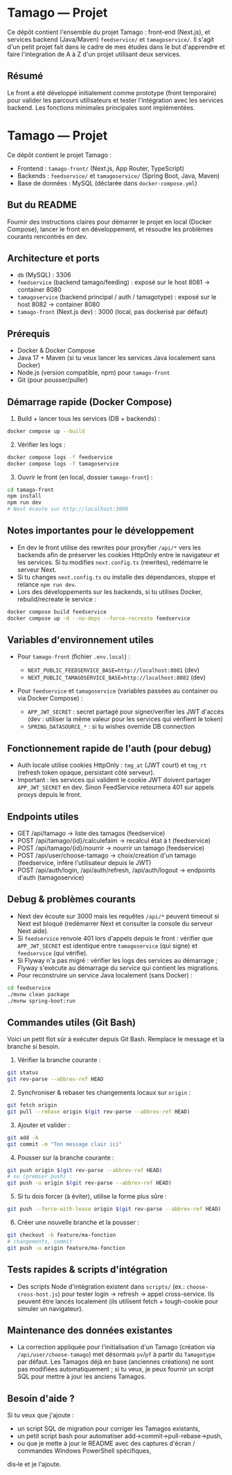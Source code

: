 # Tamago — Projet

Ce dépôt contient l'ensemble du projet Tamago : front-end (Next.js), et services backend (Java/Maven) `feedservice/` et `tamagoservice/`.
Il s'agit d'un petit projet fait dans le cadre de mes études dans le but d'apprendre et faire l'integration de A à Z d'un projet utilisant deux services.

Résumé
------
Le front a été développé initialement comme prototype (front temporaire) pour valider les parcours utilisateurs et tester l'intégration avec les services backend. Les fonctions minimales principales sont implémentées.

# Tamago — Projet

Ce dépôt contient le projet Tamago :
- Frontend : `tamago-front/` (Next.js, App Router, TypeScript)
- Backends : `feedservice/` et `tamagoservice/` (Spring Boot, Java, Maven)
- Base de données : MySQL (déclarée dans `docker-compose.yml`)

But du README
-------------
Fournir des instructions claires pour démarrer le projet en local (Docker Compose), lancer le front en développement, et résoudre les problèmes courants rencontrés en dev.

Architecture et ports
---------------------
- `db` (MySQL) : 3306
- `feedservice` (backend tamago/feeding) : exposé sur le host 8081 -> container 8080
- `tamagoservice` (backend principal / auth / tamagotype) : exposé sur le host 8082 -> container 8080
- `tamago-front` (Next.js dev) : 3000 (local, pas dockerisé par défaut)

Prérequis
---------
- Docker & Docker Compose
- Java 17 + Maven (si tu veux lancer les services Java localement sans Docker)
- Node.js (version compatible, npm) pour `tamago-front`
- Git (pour pousser/puller)

Démarrage rapide (Docker Compose)
--------------------------------
1) Build + lancer tous les services (DB + backends) :

```bash
docker compose up --build
```

2) Vérifier les logs :

```bash
docker compose logs -f feedservice
docker compose logs -f tamagoservice
```

3) Ouvrir le front (en local, dossier `tamago-front`) :

```bash
cd tamago-front
npm install
npm run dev
# Next écoute sur http://localhost:3000
```

Notes importantes pour le développement
--------------------------------------
- En dev le front utilise des rewrites pour proxyfier `/api/*` vers les backends afin de préserver les cookies HttpOnly entre le navigateur et les services. Si tu modifies `next.config.ts` (rewrites), redémarre le serveur Next.
- Si tu changes `next.config.ts` ou installe des dépendances, stoppe et relance `npm run dev`.
- Lors des développements sur les backends, si tu utilises Docker, rebuild/recreate le service :

```bash
docker compose build feedservice
docker compose up -d --no-deps --force-recreate feedservice
```

Variables d'environnement utiles
--------------------------------
- Pour `tamago-front` (fichier `.env.local`) :
  - `NEXT_PUBLIC_FEEDSERVICE_BASE=http://localhost:8081` (dev)
  - `NEXT_PUBLIC_TAMAGOSERVICE_BASE=http://localhost:8082` (dev)

- Pour `feedservice` et `tamagoservice` (variables passées au container ou via Docker Compose) :
  - `APP_JWT_SECRET` : secret partagé pour signer/verifier les JWT d'accès (dev : utiliser la même valeur pour les services qui vérifient le token)
  - `SPRING_DATASOURCE_*` : si tu wishes override DB connection

Fonctionnement rapide de l'auth (pour debug)
-----------------------------------------
- Auth locale utilise cookies HttpOnly : `tmg_at` (JWT court) et `tmg_rt` (refresh token opaque, persistant côté serveur).
- Important : les services qui valident le cookie JWT doivent partager `APP_JWT_SECRET` en dev. Sinon FeedService retournera 401 sur appels proxys depuis le front.

Endpoints utiles
----------------
- GET  /api/tamago               -> liste des tamagos (feedservice)
- POST /api/tamago/{id}/calculefaim -> recalcul état à t (feedservice)
- POST /api/tamago/{id}/nourrir -> nourrir un tamago (feedservice)
- POST /api/user/choose-tamago  -> choix/creation d'un tamago (feedservice, infère l'utilisateur depuis le JWT)
- POST /api/auth/login, /api/auth/refresh, /api/auth/logout -> endpoints d'auth (tamagoservice)

Debug & problèmes courants
--------------------------
- Next dev écoute sur 3000 mais les requêtes `/api/*` peuvent timeout si Next est bloqué (redémarrer Next et consulter la console du serveur Next aide).
- Si `feedservice` renvoie 401 lors d'appels depuis le front : vérifier que `APP_JWT_SECRET` est identique entre `tamagoservice` (qui signe) et `feedservice` (qui vérifie).
- Si Flyway n'a pas migré : vérifier les logs des services au démarrage ; Flyway s'exécute au démarrage du service qui contient les migrations.
- Pour reconstruire un service Java localement (sans Docker) :

```bash
cd feedservice
./mvnw clean package
./mvnw spring-boot:run
```

Commandes utiles (Git Bash)
--------------------------
Voici un petit flot sûr à exécuter depuis Git Bash. Remplace le message et la branche si besoin.

1) Vérifier la branche courante :

```bash
git status
git rev-parse --abbrev-ref HEAD
```

2) Synchroniser & rebaser tes changements locaux sur `origin` :

```bash
git fetch origin
git pull --rebase origin $(git rev-parse --abbrev-ref HEAD)
```

3) Ajouter et valider :

```bash
git add -A
git commit -m "Ton message clair ici"
```

4) Pousser sur la branche courante :

```bash
git push origin $(git rev-parse --abbrev-ref HEAD)
# ou (premier push) :
git push -u origin $(git rev-parse --abbrev-ref HEAD)
```

5) Si tu dois forcer (à éviter), utilise la forme plus sûre :

```bash
git push --force-with-lease origin $(git rev-parse --abbrev-ref HEAD)
```

6) Créer une nouvelle branche et la pousser :

```bash
git checkout -b feature/ma-fonction
# changements, commit
git push -u origin feature/ma-fonction
```

Tests rapides & scripts d'intégration
------------------------------------
- Des scripts Node d'intégration existent dans `scripts/` (ex.: `choose-cross-host.js`) pour tester login → refresh → appel cross-service. Ils peuvent être lancés localement (ils utilisent fetch + tough-cookie pour simuler un navigateur).

Maintenance des données existantes
---------------------------------
- La correction appliquée pour l'initialisation d'un Tamago (création via `/api/user/choose-tamago`) met désormais `pv`/`pf` à partir du `Tamagotype` par défaut. Les Tamagos déjà en base (anciennes créations) ne sont pas modifiées automatiquement ; si tu veux, je peux fournir un script SQL pour mettre à jour les anciens Tamagos.

Besoin d'aide ?
--------------
Si tu veux que j'ajoute :
- un script SQL de migration pour corriger les Tamagos existants,
- un petit script bash pour automatiser add→commit→pull-rebase→push,
- ou que je mette à jour le README avec des captures d'écran / commandes Windows PowerShell spécifiques,

dis‑le et je l'ajoute.
